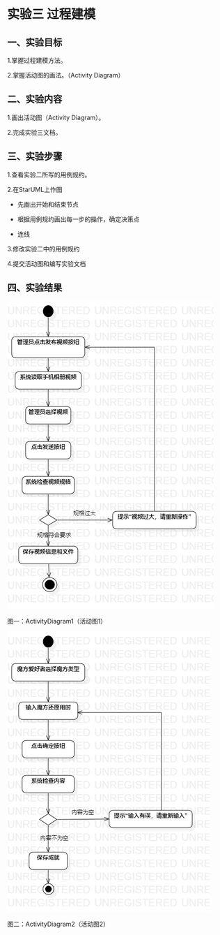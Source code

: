 # 实验三 过程建模

## 一、实验目标

1.掌握过程建模方法。

2.掌握活动图的画法。（Activity Diagram）

## 二、实验内容

1.画出活动图（Activity Diagram）。

2.完成实验三文档。

## 三、实验步骤

1.查看实验二所写的用例规约。

2.在StarUML上作图

- 先画出开始和结束节点

- 根据用例规约画出每一步的操作，确定决策点

- 连线

3.修改实验二中的用例规约

4.提交活动图和编写实验文档

## 四、实验结果

![ActivityDiagram1](./ActivityDiagram1.jpg)

图一：ActivityDiagram1（活动图1）

![ActivityDiagram2](./ActivityDiagram2.jpg)

图二：ActivityDiagram2（活动图2）
